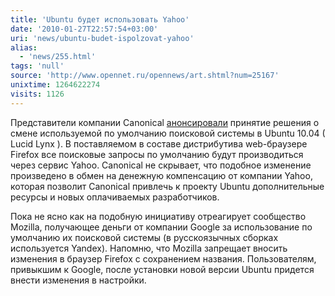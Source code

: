 ```yaml
---
title: 'Ubuntu будет использовать Yahoo'
date: '2010-01-27T22:57:54+03:00'
uri: 'news/ubuntu-budet-ispolzovat-yahoo'
alias: 
  - 'news/255.html'
tags: 'null'
source: 'http://www.opennet.ru/opennews/art.shtml?num=25167'
unixtime: 1264622274
visits: 1126
---
```

Представители компании Canonical [анонсировали](https://lists.ubuntu.com/archives/ubuntu-devel/2010-January/030065.html) принятие решения о смене используемой по умолчанию поисковой системы в Ubuntu 10.04 ( Lucid Lynx ).  В поставляемом в составе дистрибутива web-браузере Firefox все поисковые запросы по умолчанию будут производиться через сервис Yahoo. Canonical не скрывает, что подобное изменение произведено в обмен на денежную компенсацию от компании Yahoo, которая позволит Canonical привлечь к проекту Ubuntu дополнительные ресурсы и новых оплачиваемых разработчиков.

Пока не ясно как на подобную инициативу отреагирует сообщество Mozilla, получающее деньги от компании Google за использование по умолчанию их поисковой системы (в русскоязычных сборках используется Yandex). Напомню, что Mozilla запрещает вносить изменения в браузер Firefox с сохранением названия. Пользователям, привыкшим к Google, после установки новой версии Ubuntu придется внести изменения в настройки.
